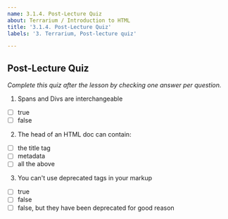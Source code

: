 ```yaml
---
name: 3.1.4. Post-Lecture Quiz
about: Terrarium / Introduction to HTML
title: '3.1.4. Post-Lecture Quiz'
labels: '3. Terrarium, Post-lecture quiz'

---
```

## Post-Lecture Quiz

*Complete this quiz after the lesson by checking one answer per question.*

1. Spans and Divs are interchangeable

- [ ] true
- [ ] false

2. The head of an HTML doc can contain:

- [ ] the title tag
- [ ] metadata
- [ ] all the above

3. You can't use deprecated tags in your markup
- [ ] true
- [ ] false
- [ ] false, but they have been deprecated for good reason
